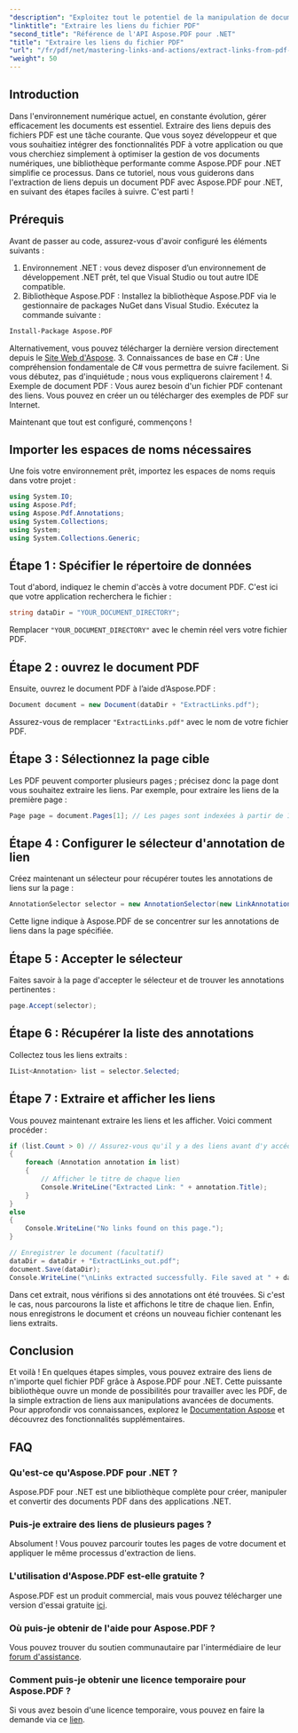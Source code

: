 ```yaml
---
"description": "Exploitez tout le potentiel de la manipulation de documents PDF grâce à notre guide complet sur l'extraction de liens avec Aspose.PDF pour .NET. Ce tutoriel fournit des instructions détaillées, étape par étape."
"linktitle": "Extraire les liens du fichier PDF"
"second_title": "Référence de l'API Aspose.PDF pour .NET"
"title": "Extraire les liens du fichier PDF"
"url": "/fr/pdf/net/mastering-links-and-actions/extract-links-from-pdf-file/"
"weight": 50
---
```


## Introduction

Dans l'environnement numérique actuel, en constante évolution, gérer efficacement les documents est essentiel. Extraire des liens depuis des fichiers PDF est une tâche courante. Que vous soyez développeur et que vous souhaitiez intégrer des fonctionnalités PDF à votre application ou que vous cherchiez simplement à optimiser la gestion de vos documents numériques, une bibliothèque performante comme Aspose.PDF pour .NET simplifie ce processus. Dans ce tutoriel, nous vous guiderons dans l'extraction de liens depuis un document PDF avec Aspose.PDF pour .NET, en suivant des étapes faciles à suivre. C'est parti !

## Prérequis

Avant de passer au code, assurez-vous d'avoir configuré les éléments suivants :

1. Environnement .NET : vous devez disposer d’un environnement de développement .NET prêt, tel que Visual Studio ou tout autre IDE compatible.
2. Bibliothèque Aspose.PDF : Installez la bibliothèque Aspose.PDF via le gestionnaire de packages NuGet dans Visual Studio. Exécutez la commande suivante :
```bash
Install-Package Aspose.PDF
```
Alternativement, vous pouvez télécharger la dernière version directement depuis le [Site Web d'Aspose](https://releases.aspose.com/pdf/net/).
3. Connaissances de base en C# : Une compréhension fondamentale de C# vous permettra de suivre facilement. Si vous débutez, pas d'inquiétude ; nous vous expliquerons clairement !
4. Exemple de document PDF : Vous aurez besoin d'un fichier PDF contenant des liens. Vous pouvez en créer un ou télécharger des exemples de PDF sur Internet.

Maintenant que tout est configuré, commençons !

## Importer les espaces de noms nécessaires

Une fois votre environnement prêt, importez les espaces de noms requis dans votre projet :

```csharp
using System.IO;
using Aspose.Pdf;
using Aspose.Pdf.Annotations;
using System.Collections;
using System;
using System.Collections.Generic;
```

## Étape 1 : Spécifier le répertoire de données

Tout d'abord, indiquez le chemin d'accès à votre document PDF. C'est ici que votre application recherchera le fichier :

```csharp
string dataDir = "YOUR_DOCUMENT_DIRECTORY";
```

Remplacer `"YOUR_DOCUMENT_DIRECTORY"` avec le chemin réel vers votre fichier PDF.

## Étape 2 : ouvrez le document PDF

Ensuite, ouvrez le document PDF à l’aide d’Aspose.PDF :

```csharp
Document document = new Document(dataDir + "ExtractLinks.pdf");
```

Assurez-vous de remplacer `"ExtractLinks.pdf"` avec le nom de votre fichier PDF.

## Étape 3 : Sélectionnez la page cible

Les PDF peuvent comporter plusieurs pages ; précisez donc la page dont vous souhaitez extraire les liens. Par exemple, pour extraire les liens de la première page :

```csharp
Page page = document.Pages[1]; // Les pages sont indexées à partir de 1
```

## Étape 4 : Configurer le sélecteur d'annotation de lien

Créez maintenant un sélecteur pour récupérer toutes les annotations de liens sur la page :

```csharp
AnnotationSelector selector = new AnnotationSelector(new LinkAnnotation(page, Aspose.Pdf.Rectangle.Trivial));
```

Cette ligne indique à Aspose.PDF de se concentrer sur les annotations de liens dans la page spécifiée.

## Étape 5 : Accepter le sélecteur

Faites savoir à la page d'accepter le sélecteur et de trouver les annotations pertinentes :

```csharp
page.Accept(selector);
```

## Étape 6 : Récupérer la liste des annotations

Collectez tous les liens extraits :

```csharp
IList<Annotation> list = selector.Selected;
```

## Étape 7 : Extraire et afficher les liens

Vous pouvez maintenant extraire les liens et les afficher. Voici comment procéder :

```csharp
if (list.Count > 0) // Assurez-vous qu'il y a des liens avant d'y accéder
{
    foreach (Annotation annotation in list)
    {
        // Afficher le titre de chaque lien
        Console.WriteLine("Extracted Link: " + annotation.Title);
    }
}
else
{
    Console.WriteLine("No links found on this page.");
}

// Enregistrer le document (facultatif)
dataDir = dataDir + "ExtractLinks_out.pdf";
document.Save(dataDir);
Console.WriteLine("\nLinks extracted successfully. File saved at " + dataDir);
```

Dans cet extrait, nous vérifions si des annotations ont été trouvées. Si c'est le cas, nous parcourons la liste et affichons le titre de chaque lien. Enfin, nous enregistrons le document et créons un nouveau fichier contenant les liens extraits.

## Conclusion

Et voilà ! En quelques étapes simples, vous pouvez extraire des liens de n'importe quel fichier PDF grâce à Aspose.PDF pour .NET. Cette puissante bibliothèque ouvre un monde de possibilités pour travailler avec les PDF, de la simple extraction de liens aux manipulations avancées de documents. Pour approfondir vos connaissances, explorez le [Documentation Aspose](https://reference.aspose.com/pdf/net/) et découvrez des fonctionnalités supplémentaires.

## FAQ

### Qu'est-ce qu'Aspose.PDF pour .NET ?
Aspose.PDF pour .NET est une bibliothèque complète pour créer, manipuler et convertir des documents PDF dans des applications .NET.

### Puis-je extraire des liens de plusieurs pages ?
Absolument ! Vous pouvez parcourir toutes les pages de votre document et appliquer le même processus d'extraction de liens.

### L'utilisation d'Aspose.PDF est-elle gratuite ?
Aspose.PDF est un produit commercial, mais vous pouvez télécharger une version d'essai gratuite [ici](https://releases.aspose.com/).

### Où puis-je obtenir de l'aide pour Aspose.PDF ?
Vous pouvez trouver du soutien communautaire par l'intermédiaire de leur [forum d'assistance](https://forum.aspose.com/c/pdf/10).

### Comment puis-je obtenir une licence temporaire pour Aspose.PDF ?
Si vous avez besoin d'une licence temporaire, vous pouvez en faire la demande via ce [lien](https://purchase.aspose.com/temporary-license/).